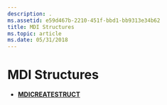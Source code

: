 ```yaml
---
description: .
ms.assetid: e59d467b-2210-451f-bbd1-bb9313e34b62
title: MDI Structures
ms.topic: article
ms.date: 05/31/2018
---
```


# MDI Structures

-   [**MDICREATESTRUCT**](/windows/win32/api/winuser/ns-winuser-mdicreatestructa)

 

 
